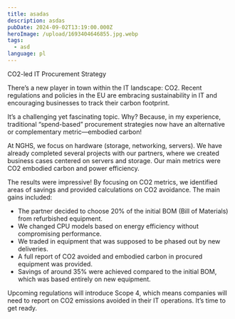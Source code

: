 ```yaml
---
title: asadas
description: asdas
pubDate: 2024-09-02T13:19:00.000Z
heroImage: /upload/1693404646855.jpg.webp
tags:
  - asd
language: pl
---
```

CO2-led IT Procurement Strategy

There’s a new player in town within the IT landscape: CO2. Recent regulations and policies in the EU are embracing sustainability in IT and encouraging businesses to track their carbon footprint.

It’s a challenging yet fascinating topic. Why? Because, in my experience, traditional “spend-based” procurement strategies now have an alternative or complementary metric—embodied carbon!

At NGHS, we focus on hardware (storage, networking, servers). We have already completed several projects with our partners, where we created business cases centered on servers and storage. Our main metrics were CO2 embodied carbon and power efficiency.

The results were impressive! By focusing on CO2 metrics, we identified areas of savings and provided calculations on CO2 avoidance. The main gains included:

- The partner decided to choose 20% of the initial BOM (Bill of Materials) from refurbished equipment.
- We changed CPU models based on energy efficiency without compromising performance.
- We traded in equipment that was supposed to be phased out by new deliveries.
- A full report of CO2 avoided and embodied carbon in procured equipment was provided.
- Savings of around 35% were achieved compared to the initial BOM, which was based entirely on new equipment.

Upcoming regulations will introduce Scope 4, which means companies will need to report on CO2 emissions avoided in their IT operations. It’s time to get ready.
